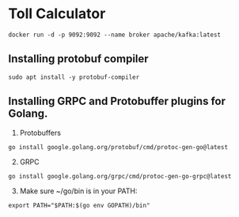 # Toll Calculator

```
docker run -d -p 9092:9092 --name broker apache/kafka:latest
```

## Installing protobuf compiler

```
sudo apt install -y protobuf-compiler
```

## Installing GRPC and Protobuffer plugins for Golang.

1. Protobuffers

```
go install google.golang.org/protobuf/cmd/protoc-gen-go@latest
```

2. GRPC

```
go install google.golang.org/grpc/cmd/protoc-gen-go-grpc@latest
```

3. ️Make sure ~/go/bin is in your PATH:
```
export PATH="$PATH:$(go env GOPATH)/bin"
```
